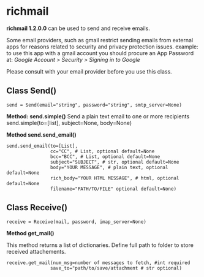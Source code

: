 # richmail
**richmail 1.2.0.0** can be used to send and receive emails. 

Some email providers, such as gmail restrict sending emails from external apps for reasons related to security
and privacy protection issues.
example: to use this app with a gmail account you should procure an App Password at:
*Google Account > Security > Signing in to Google*

Please consult with your email provider before you use this class.

## Class Send() 

    send = Send(email="string", password="string", smtp_server=None)

**Method: send.simple()**
Send a plain text email to one or more recipients 
    send.simple(to=[list], subject=None, body=None)

**Method send.send_email()**

    send.send_email(to=[List],
                    cc="CC", # List, optional default=None
                    bcc="BCC", # List, optional default=None
                    subject="SUBJECT", # str, optional default=None
                    body="YOUR MESSAGE", # plain text, optional default=None
                    rich_body="YOUR HTML MESSAGE", # html, optional default=None
                    filename="PATH/TO/FILE" optional default=None)

## Class Receive()

    receive = Receive(mail, password, imap_server=None)

**Method get_mail()**

This method returns a list of dictionaries.
Define full path to folder to store received attachements. 

    receive.get_mail(num_msg=number of messages to fetch, #int required
                    save_to="path/to/save/attachment # str optional)
